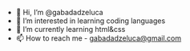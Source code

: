 - 👋 Hi, I’m @gabadadzeluca
- 👀 I’m interested in learning coding languages
- 🌱 I’m currently learning html&css
- 📫 How to reach me - gabadadzeluca@gmail.com

<!---
gabadadzeluca/gabadadzeluca is a ✨ special ✨ repository because its `README.md` (this file) appears on your GitHub profile.
You can click the Preview link to take a look at your changes.
--->
